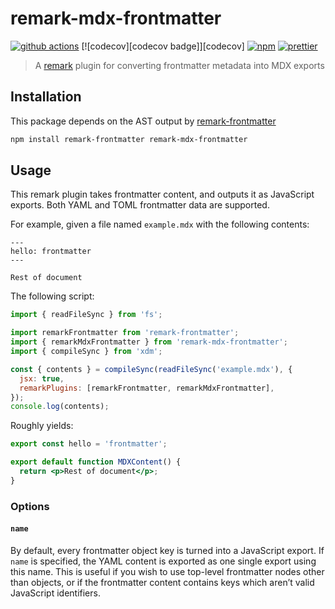 # remark-mdx-frontmatter

[![github actions][github actions badge]][github actions] [![codecov][codecov badge]][codecov]
[![npm][npm badge]][npm] [![prettier][prettier badge]][prettier]

> A [remark][] plugin for converting frontmatter metadata into MDX exports

## Installation

This package depends on the AST output by [remark-frontmatter][]

```sh
npm install remark-frontmatter remark-mdx-frontmatter
```

## Usage

This remark plugin takes frontmatter content, and outputs it as JavaScript exports. Both YAML and
TOML frontmatter data are supported.

For example, given a file named `example.mdx` with the following contents:

```mdx
---
hello: frontmatter
---

Rest of document
```

The following script:

```js
import { readFileSync } from 'fs';

import remarkFrontmatter from 'remark-frontmatter';
import { remarkMdxFrontmatter } from 'remark-mdx-frontmatter';
import { compileSync } from 'xdm';

const { contents } = compileSync(readFileSync('example.mdx'), {
  jsx: true,
  remarkPlugins: [remarkFrontmatter, remarkMdxFrontmatter],
});
console.log(contents);
```

Roughly yields:

```jsx
export const hello = 'frontmatter';

export default function MDXContent() {
  return <p>Rest of document</p>;
}
```

### Options

#### `name`

By default, every frontmatter object key is turned into a JavaScript export. If `name` is specified,
the YAML content is exported as one single export using this name. This is useful if you wish to use
top-level frontmatter nodes other than objects, or if the frontmatter content contains keys which
aren’t valid JavaScript identifiers.

[github actions badge]:
  https://github.com/remcohaszing/remark-mdx-frontmatter/workflows/ci/badge.svg
[github actions]: https://github.com/remcohaszing/remark-mdx-frontmatter/actions
[npm badge]: https://img.shields.io/npm/v/remark-mdx-frontmatter
[npm]: https://www.npmjs.com/package/remark-mdx-frontmatter
[prettier badge]: https://img.shields.io/badge/code_style-prettier-ff69b4.svg
[prettier]: https://prettier.io
[remark]: https://remark.js.org
[remark-frontmatter]: https://github.com/remarkjs/remark-frontmatter
